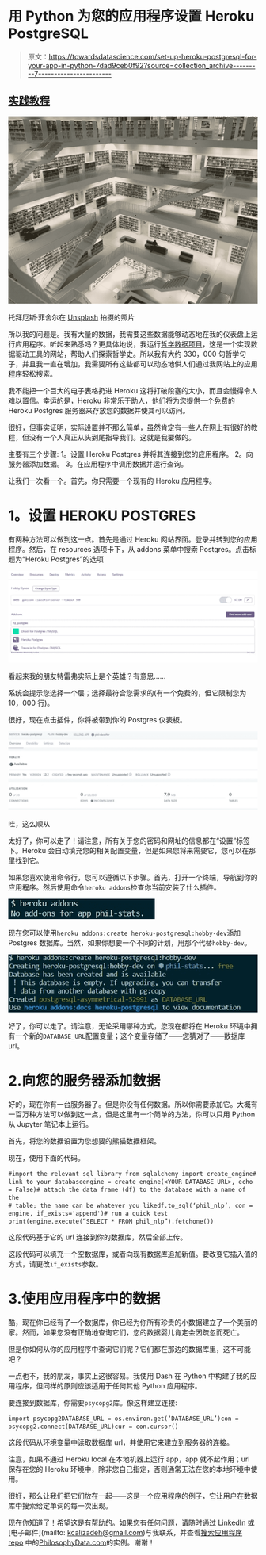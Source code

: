 # 用 Python 为您的应用程序设置 Heroku PostgreSQL

> 原文：<https://towardsdatascience.com/set-up-heroku-postgresql-for-your-app-in-python-7dad9ceb0f92?source=collection_archive---------7----------------------->

## [实践教程](https://towardsdatascience.com/tagged/hands-on-tutorials)

![](img/3521e0d2e6151739c3a134bab07d3110.png)

托拜厄斯·菲舍尔在 [Unsplash](https://unsplash.com?utm_source=medium&utm_medium=referral) 拍摄的照片

所以我的问题是。我有大量的数据，我需要这些数据能够动态地在我的仪表盘上运行应用程序。听起来熟悉吗？更具体地说，我运行[哲学数据项目](http://philosophydata.com/)，这是一个实现数据驱动工具的网站，帮助人们探索哲学史。所以我有大约 330，000 句哲学句子，并且我一直在增加，我需要所有这些都可以动态地供人们通过我网站上的应用程序轻松搜索。

我不能把一个巨大的电子表格扔进 Heroku 这将打破段塞的大小，而且会慢得令人难以置信。幸运的是，Heroku 非常乐于助人，他们将为您提供一个免费的 Heroku Postgres 服务器来存放您的数据并使其可以访问。

很好，但事实证明，实际设置并不那么简单，虽然肯定有一些人在网上有很好的教程，但没有一个人真正从头到尾指导我们。这就是我要做的。

主要有三个步骤:
1。设置 Heroku Postgres 并将其连接到您的应用程序。
2。向服务器添加数据。
3。在应用程序中调用数据并运行查询。

让我们一次看一个。首先，你只需要一个现有的 Heroku 应用程序。

# **1。设置 HEROKU POSTGRES**

有两种方法可以做到这一点。首先是通过 Heroku 网站界面。登录并转到您的应用程序。然后，在 resources 选项卡下，从 addons 菜单中搜索 Postgres。点击标题为“Heroku Postgres”的选项

![](img/93f990626b87cc581ca5cec6b42d6199.png)

看起来我的朋友特雷弗实际上是个英雄？有意思……

系统会提示您选择一个层；选择最符合您需求的(有一个免费的，但它限制您为 10，000 行)。

很好，现在点击插件，你将被带到你的 Postgres 仪表板。

![](img/c02742abb52cc25b07c1c181288b748e.png)

哇，这么顺从

太好了，你可以走了！请注意，所有关于您的密码和网址的信息都在“设置”标签下。Heroku 会自动填充您的相关配置变量，但是如果您将来需要它，您可以在那里找到它。

如果您喜欢使用命令行，您可以遵循以下步骤。首先，打开一个终端，导航到你的应用程序。然后使用命令`heroku addons`检查你当前安装了什么插件。

![](img/10c7733defdc46eff6b95dd3d641999d.png)

现在您可以使用`heroku addons:create heroku-postgresql:hobby-dev`添加 Postgres 数据库。当然，如果你想要一个不同的计划，用那个代替`hobby-dev`。

![](img/f5ef8ad3fe4ffb84bbd1f4d9f1c999ed.png)

好了，你可以走了。请注意，无论采用哪种方式，您现在都将在 Heroku 环境中拥有一个新的`DATABASE_URL`配置变量；这个变量存储了——您猜对了——数据库 url。

# 2.向您的服务器添加数据

好的，现在你有一台服务器了。但是你没有任何数据。所以你需要添加它。大概有一百万种方法可以做到这一点，但是这里有一个简单的方法，你可以只用 Python 从 Jupyter 笔记本上运行。

首先，将您的数据设置为您想要的熊猫数据框架。

现在，使用下面的代码。

```
#import the relevant sql library from sqlalchemy import create_engine# link to your databaseengine = create_engine(<YOUR DATABASE URL>, echo = False)# attach the data frame (df) to the database with a name of the 
# table; the name can be whatever you likedf.to_sql(‘phil_nlp’, con = engine, if_exists='append')# run a quick test 
print(engine.execute(“SELECT * FROM phil_nlp”).fetchone())
```

这段代码基于它的 url 连接到你的数据库，然后全部上传。

这段代码可以填充一个空数据库，或者向现有数据库追加新值。要改变它插入值的方式，请更改`if_exists`参数。

# 3.使用应用程序中的数据

酷，现在你已经有了一个数据库，你已经为你所有珍贵的小数据建立了一个美丽的家。然而，如果您没有正确地查询它们，您的数据婴儿肯定会因疏忽而死亡。

但是你如何从你的应用程序中查询它们呢？它们都在那边的数据库里，这不可能吧？

一点也不，我的朋友，事实上这很容易。我使用 Dash 在 Python 中构建了我的应用程序，但同样的原则应该适用于任何其他 Python 应用程序。

要连接到数据库，你需要`psycopg2`库。像这样建立连接:

```
import psycopg2DATABASE_URL = os.environ.get(‘DATABASE_URL’)con = psycopg2.connect(DATABASE_URL)cur = con.cursor()
```

这段代码从环境变量中读取数据库 url，并使用它来建立到服务器的连接。

注意，如果不通过 Heroku local 在本地机器上运行 app，app 就不起作用；url 保存在您的 Heroku 环境中，除非您自己指定，否则通常无法在您的本地环境中使用。

很好，那么让我们把它们放在一起——这是一个应用程序的例子，它让用户在数据库中搜索给定单词的每一次出现。

现在你知道了！希望这是有帮助的。如果您有任何问题，请随时通过 [LinkedIn](https://www.linkedin.com/in/kcalizadeh/) 或[电子邮件](mailto: kcalizadeh@gmail.com)与我联系，并查看[搜索应用程序 repo](https://github.com/kcalizadeh/PDP_search_app) 中的[PhilosophyData.com](http://philosophydata.com/)的实例。谢谢！